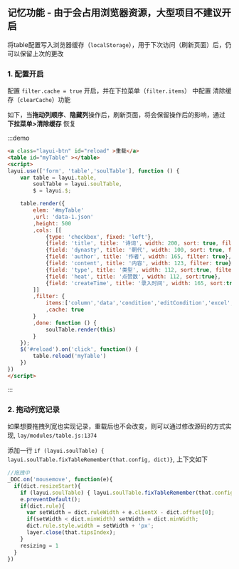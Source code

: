 ## 记忆功能 - 由于会占用浏览器资源，**大型项目不建议开启**
将table配置写入浏览器缓存（`localStorage`），用于下次访问（刷新页面）后，仍可以保留上次的更改
### 1. 配置开启
配置 `filter.cache = true` 开启，并在下拉菜单（`filter.items`） 中配置 清除缓存（`clearCache`）功能  

如下，当**拖动列顺序**、**隐藏列**操作后，刷新页面，将会保留操作后的影响，通过 **下拉菜单>清除缓存** 恢复

:::demo
```html
<a class="layui-btn" id="reload" >重载</a>
<table id="myTable" ></table>
<script>
layui.use(['form', 'table','soulTable'], function () {
    var table = layui.table,
        soulTable = layui.soulTable,
        $ = layui.$;

    table.render({
        elem: '#myTable'
        ,url: 'data-1.json'
        ,height: 500
        ,cols: [[
            {type: 'checkbox', fixed: 'left'},
            {field: 'title', title: '诗词', width: 200, sort: true, filter: true},
            {field: 'dynasty', title: '朝代', width: 100, sort: true, filter: true},
            {field: 'author', title: '作者', width: 165, filter: true},
            {field: 'content', title: '内容', width: 123, filter: true},
            {field: 'type', title: '类型', width: 112, sort:true, filter: true},
            {field: 'heat', title: '点赞数', width: 112, sort:true},
            {field: 'createTime', title: '录入时间', width: 165, sort:true},
        ]]
        ,filter: {
            items:['column','data','condition','editCondition','excel','clearCache'] // 加入了清除缓存按钮
            ,cache: true 
        }
        ,done: function () {
            soulTable.render(this)
        }
    });
    $('#reload').on('click', function() {
        table.reload('myTable')
    })
})
</script>
```
:::


### 2. 拖动列宽记录
如果想要拖拽列宽也实现记录，重载后也不会改变，则可以通过修改源码的方式实现, `lay/modules/table.js:1374`

添加一行 `if (layui.soulTable) { layui.soulTable.fixTableRemember(that.config, dict)}`, 上下文如下

```js
//拖拽中
_DOC.on('mousemove', function(e){
  if(dict.resizeStart){
    if (layui.soulTable) { layui.soulTable.fixTableRemember(that.config, dict)} //这是要添加的那一行
    e.preventDefault();
    if(dict.rule){
      var setWidth = dict.ruleWidth + e.clientX - dict.offset[0];
      if(setWidth < dict.minWidth) setWidth = dict.minWidth;
      dict.rule.style.width = setWidth + 'px';
      layer.close(that.tipsIndex);
    }
    resizing = 1
  }
})
```
